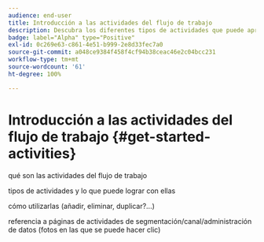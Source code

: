 ```yaml
---
audience: end-user
title: Introducción a las actividades del flujo de trabajo
description: Descubra los diferentes tipos de actividades que puede aprovechar para crear flujos de trabajo dcon la web de Adobe Campaign
badge: label="Alpha" type="Positive"
exl-id: 0c269e63-c861-4e51-b999-2e8d33fec7a0
source-git-commit: a048ce9384f458f4cf94b38ceac46e2c04bcc231
workflow-type: tm+mt
source-wordcount: '61'
ht-degree: 100%

---
```


# Introducción a las actividades del flujo de trabajo {#get-started-activities}

qué son las actividades del flujo de trabajo

tipos de actividades y lo que puede lograr con ellas

cómo utilizarlas (añadir, eliminar, duplicar?...)

referencia a páginas de actividades de segmentación/canal/administración de datos (fotos en las que se puede hacer clic)
